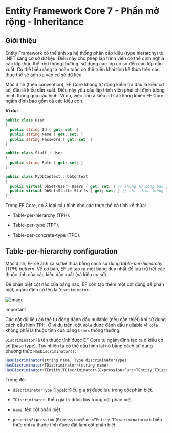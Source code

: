 # Entity Framework Core 7 - Phần mở rộng - Inheritance

## Giới thiệu

Entity Framework có thể ánh xạ hệ thống phân cấp kiểu (type hierarchy) từ .NET sang cơ sở dữ liệu. Điều này cho phép lập trình viên có thể định nghĩa các lớp thực thể như thông thường, sử dụng các lớp cơ sở đến các lớp dẫn xuất. Có thể hiểu rằng ta hoàn toàn có thể triển khai tính kế thừa trên các thực thể sẽ ánh xạ vào cơ sở dữ liệu.

Mặc định (theo convention), EF Core không tự động kiểm tra đâu là kiểu cơ sở, đâu là kiểu dẫn xuất. Điều này yêu cầu lập trình viên phải chỉ định tường minh thông qua cấu hình. Ví dụ, việc chỉ ra kiểu cơ sở không khiến EF Core ngầm định bao gồm cả các kiểu con.

**Ví dụ:**

```cs
public class User
{
  public string Id { get; set; }
  public string Name { get; set; }
  public string Password { get; set; }
}

public class Staff : User
{
  public string Role { get; set; }
}

public class MyDbContext : DbContext
{
  public virtual DbSet<User> Users { get; set; } // không tự động bao gồm kiểu `Staff`
  public virtual DbSet<Staff> Staffs { get; set; } // chỉ định tường minh
}
```

Trong EF Core, có 3 loại cấu hình cho các thực thể có tính kế thừa:

- Table-per-hierarchy (TPH).

- Table-per-type (TPT).

- Table-per-concrete-type (TPC).

## Table-per-hierarchy configuration

Mặc định, EF sẽ ánh xạ sự kế thừa bằng cách sử dụng _table-per-hierarchy (TPH) pattern_. Về cơ bản, EF sẽ tạo ra một bảng duy nhất để lưu trữ hết các thuộc tính của các kiểu dẫn xuất (và kiểu cơ sở).

Để phân biệt cột nào của bảng nào, EF còn tạo thêm một cột dùng để phân biệt, ngầm định có tên là `Discriminator`.

![image](https://github.com/user-attachments/assets/ad858d7a-c5f9-4727-bb47-2117ac77ebb9)

> [!Important]
> Các cột dữ liệu có thể tự động đánh dấu nullable (nếu cần thiết) khi sử dụng cách cấu hình TPH. Ở ví dụ trên, cột `Role` được đánh dấu nullable vì `Role` không phải là thuộc tính của bảng `Users` thông thường.

`Discriminator` là tên thuộc tính được EF Core tự ngầm định tạo ra ở kiểu cơ sở (base type). Tuy nhiên ta có thể cấu hình lại nó bằng cách sử dụng phương thức `HasDiscriminator()`:

```ts
HasDiscriminator(string name, Type discriminatorType)
HasDiscriminator<TDiscriminator>(string name)
HasDiscriminator<TEntity,TDiscriminator>(Expression<Func<TEntity,TDiscriminator>> propertyExpression)
```

Trong đó:

- `discriminatorType` (`Type`): Kiểu giá trị được lưu trong cột phân biệt.

- `TDiscriminator`: Kiểu giá trị được liiw trong cột phân biệt.

- `name`: tên cột phân biệt.

- `propertyExpression` (`Expression<Func<TEntity,TDiscriminator>>`): biểu thức chỉ ra thuộc tính được đặt làm cột phân biệt.
























